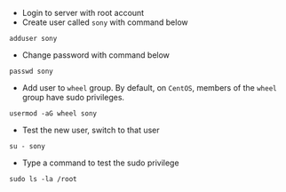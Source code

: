 * Login to server with root account
* Create user called `sony` with command below
```
adduser sony
```
* Change password with command below
```
passwd sony
```
* Add user to `wheel` group. By default, on `CentOS`, members of the `wheel` group have sudo privileges.
```
usermod -aG wheel sony
```
* Test the new user, switch to that user
```
su - sony
```
* Type a command to test the sudo privilege
```
sudo ls -la /root
```
